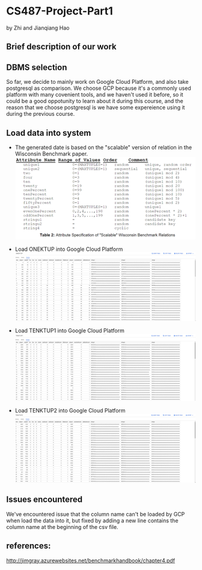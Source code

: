 # CS487-Project-Part1
by Zhi and Jianqiang Hao
## Brief description of our work


## DBMS selection
So far, we decide to mainly work on Google Cloud Platform, and also take postgresql as comparison.
We choose GCP because it's a commonly used platform with many covenient tools, and we haven't used it before, so it could be a good oppotunity to learn about it during this course, and the reason that we choose postgresql is we have some expereience using it during the previous course.

## Load data into system
* The generated date is based on the "scalable" version of relation in the Wisconsin Benchmark paper.
![](img/wisconsin.PNG)

* Load ONEKTUP into Google Cloud Platform
![](img/onek_gcp.PNG)

* Load TENKTUP1 into Google Cloud Platform
![](img/tenk1_gcp.PNG)

* Load TENKTUP2 into Google Cloud Platform
![](img/tenk2_gcp.PNG)

## Issues encountered
We've encountered issue that the column name can't be loaded by GCP when load the data into it, but fixed by adding a new line contains the column name at the beginning of the csv file.


## references:
http://jimgray.azurewebsites.net/benchmarkhandbook/chapter4.pdf
